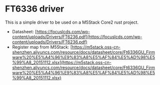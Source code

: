 # FT6336 driver

This is a simple driver to be used on a M5Stack Core2 rust project.

- Datasheet: [https://focuslcds.com/wp-content/uploads/Drivers/FT6236.pdf](https://focuslcds.com/wp-content/uploads/Drivers/FT6236.pdf)
- Register map from M5Stack: [https://m5stack.oss-cn-shenzhen.aliyuncs.com/resource/docs/datasheet/core/Ft6336GU_Firmware%20%E5%A4%96%E9%83%A8%E5%AF%84%E5%AD%98%E5%99%A8_20151112.xlsx](https://m5stack.oss-cn-shenzhen.aliyuncs.com/resource/docs/datasheet/core/Ft6336GU_Firmware%20%E5%A4%96%E9%83%A8%E5%AF%84%E5%AD%98%E5%99%A8_20151112.xlsx)
